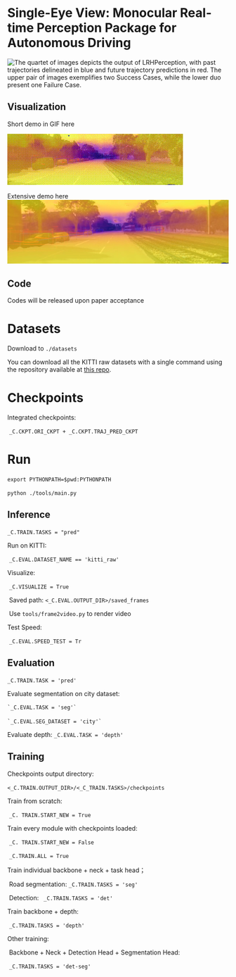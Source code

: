 # Single-Eye View: Monocular Real-time Perception Package for Autonomous Driving
![The quartet of images depicts the output of LRHPerception, with past trajectories delineated in blue and future trajectory predictions in red. The upper pair of images exemplifies two Success Cases, while the lower duo present one Failure Case.](imgs/Viz_Result.png)
## Visualization
Short demo in GIF here

![GIF Demo](imgs/LRHP_gif.gif)

Extensive demo here
[![Watch the Demo Video](imgs/demo_thumbnail.png)](https://www.youtube.com/watch?v=rC6fUYXUcm8)

## Code
Codes will be released upon paper acceptance

# Datasets

Download to `./datasets`

You can download all the KITTI raw datasets with a single command using the repository available at [this repo](https://github.com/Deepak3994/Kitti-Dataset).

# Checkpoints

Integrated checkpoints:

​	`_C.CKPT.ORI_CKPT + _C.CKPT.TRAJ_PRED_CKPT`

# Run

`export PYTHONPATH=$pwd:PYTHONPATH`

`python ./tools/main.py`

## Inference

`_C.TRAIN.TASKS = "pred"`

Run on KITTI: 

​	`_C.EVAL.DATASET_NAME == 'kitti_raw'`

Visualize:

​	`_C.VISUALIZE = True`

​	Saved path: `<_C.EVAL.OUTPUT_DIR>/saved_frames`

​	Use `tools/frame2video.py` to render video

Test Speed:

​	`_C.EVAL.SPEED_TEST = Tr`

## Evaluation
`_C.TRAIN.TASK = 'pred'`

Evaluate segmentation on city dataset: 

    `_C.EVAL.TASK = 'seg'`
    
    `_C.EVAL.SEG_DATASET = 'city'`

Evaluate depth:
    `_C.EVAL.TASK = 'depth'`

## Training

Checkpoints output directory:

​	`<_C.TRAIN.OUTPUT_DIR>/<_C_TRAIN.TASKS>/checkpoints`

Train from scratch: 

​	`_C. TRAIN.START_NEW = True`

Train every module with checkpoints loaded: 

​	`_C. TRAIN.START_NEW = False`

​	`_C.TRAIN.ALL = True`

Train individual backbone + neck + task head；

​	Road segmentation: `_C.TRAIN.TASKS = 'seg'`

​	Detection: ` _C.TRAIN.TASKS = 'det'`

Train backbone + depth:

​	`_C.TRAIN.TASKS = 'depth'`

Other training:

​	Backbone + Neck + Detection Head + Segmentation Head:

​		`_C.TRAIN.TASKS = 'det-seg'`



